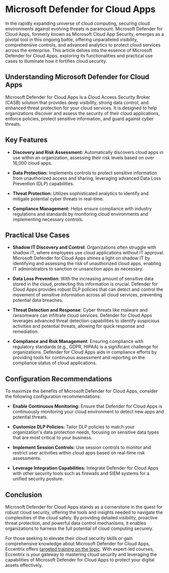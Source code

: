 # Microsoft Defender for Cloud Apps
In the rapidly expanding universe of cloud computing, securing cloud environments against evolving threats is paramount. Microsoft Defender for Cloud Apps, formerly known as Microsoft Cloud App Security, emerges as a pivotal tool in this ongoing battle, offering unparalleled visibility, comprehensive controls, and advanced analytics to protect cloud services across the enterprise. This article delves into the essence of Microsoft Defender for Cloud Apps, exploring its functionalities and practical use cases to illuminate how it fortifies cloud security. 

## Understanding Microsoft Defender for Cloud Apps 

Microsoft Defender for Cloud Apps is a Cloud Access Security Broker (CASB) solution that provides deep visibility, strong data control, and enhanced threat protection for your cloud services. It is designed to help organizations discover and assess the security of their cloud applications, enforce policies, protect sensitive information, and guard against cyber threats. 

## Key Features 

- **Discovery and Risk Assessment:** Automatically discovers cloud apps in use within an organization, assessing their risk levels based on over 16,000 cloud apps. 

- **Data Protection:** Implements controls to protect sensitive information from unauthorized access and sharing, leveraging advanced Data Loss Prevention (DLP) capabilities. 

- **Threat Protection:** Utilizes sophisticated analytics to identify and mitigate potential cyber threats in real-time. 

- **Compliance Management:** Helps ensure compliance with industry regulations and standards by monitoring cloud environments and implementing necessary controls. 

## Practical Use Cases 

- **Shadow IT Discovery and Control**: 
Organizations often struggle with shadow IT, where employees use cloud applications without IT approval. Microsoft Defender for Cloud Apps shines a light on shadow IT by identifying and assessing the risk of unauthorized cloud apps, enabling IT administrators to sanction or unsanction apps as necessary. 

- **Data Loss Prevention**:
With the increasing amount of sensitive data stored in the cloud, protecting this information is crucial. Defender for Cloud Apps provides robust DLP policies that can detect and control the movement of sensitive information across all cloud services, preventing potential data breaches. 

- **Threat Detection and Response**:
Cyber threats like malware and ransomware can infiltrate cloud services. Defender for Cloud Apps leverages advanced threat detection capabilities to identify suspicious activities and potential threats, allowing for quick response and remediation. 

- **Compliance and Risk Management**:
Ensuring compliance with regulatory standards (e.g., GDPR, HIPAA) is a significant challenge for organizations. Defender for Cloud Apps aids in compliance efforts by providing tools for continuous assessment and reporting on the compliance status of cloud applications. 

## Configuration Recommendations 

To maximize the benefits of Microsoft Defender for Cloud Apps, consider the following configuration recommendations: 

- **Enable Continuous Monitoring:** Ensure that Defender for Cloud Apps is continuously monitoring your cloud environment to detect new apps and potential threats. 

- **Customize DLP Policies:** Tailor DLP policies to match your organization's data protection needs, focusing on sensitive data types that are most critical to your business. 

- **Implement Session Controls:** Use session controls to monitor and restrict user activities within cloud apps based on real-time risk assessments. 

- **Leverage Integration Capabilities:** Integrate Defender for Cloud Apps with other security tools such as firewalls and SIEM systems for a unified security posture. 

## Conclusion 

Microsoft Defender for Cloud Apps stands as a cornerstone in the quest for robust cloud security, offering the tools and insights needed to navigate the complexities of the cloud safely. By providing detailed visibility, proactive threat protection, and powerful data control mechanisms, it enables organizations to harness the full potential of cloud computing securely. 

For those seeking to elevate their cloud security skills or gain comprehensive knowledge about Microsoft Defender for Cloud Apps, Eccentrix offers [targeted training on the topic](https://www.eccentrix.ca/en/courses/microsoft/security/microsoft-certified-cybersecurity-architect-expert-az500-sc100). With expert-led courses, Eccentrix is your gateway to mastering cloud security and leveraging the capabilities of Microsoft Defender for Cloud Apps to protect your digital assets effectively.
